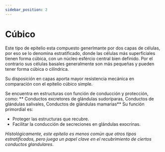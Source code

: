 ```yaml
---
sidebar_position: 2
---
```


# Cúbico

Este tipo de epitelio esta compuesto generlmante por dos capas de células, por eso se lo denomina estratificado, donde las células más superficiales tienen forma cúbica, con un núcleo esfércio central bien definido. Por el contrario sus células basales generalmente son más pequeñas y pueden tener forma cúbica o cilíndrica.

Su disposición en capas aporta mayor resistencia mecánica en comparación con el epitelio cúbico simple.

Se encuentra en estructuras con función de conducción y protección, como: ** Conductos excretores de glándulas sudoríparas, 
Conductos de glándulas salivales, Conductos de glándulas mamarias**
Su función primordial es:

 - Proteger las estructuras que recubre.
 - Facilitar la conducción de secreciones en glándulas exocrinas.
 
*Histológicamente, este epitelio es menos común que otros tipos estratificados, pero juega un papel clave en el recubrimiento de ciertos conductos glandulares*.
